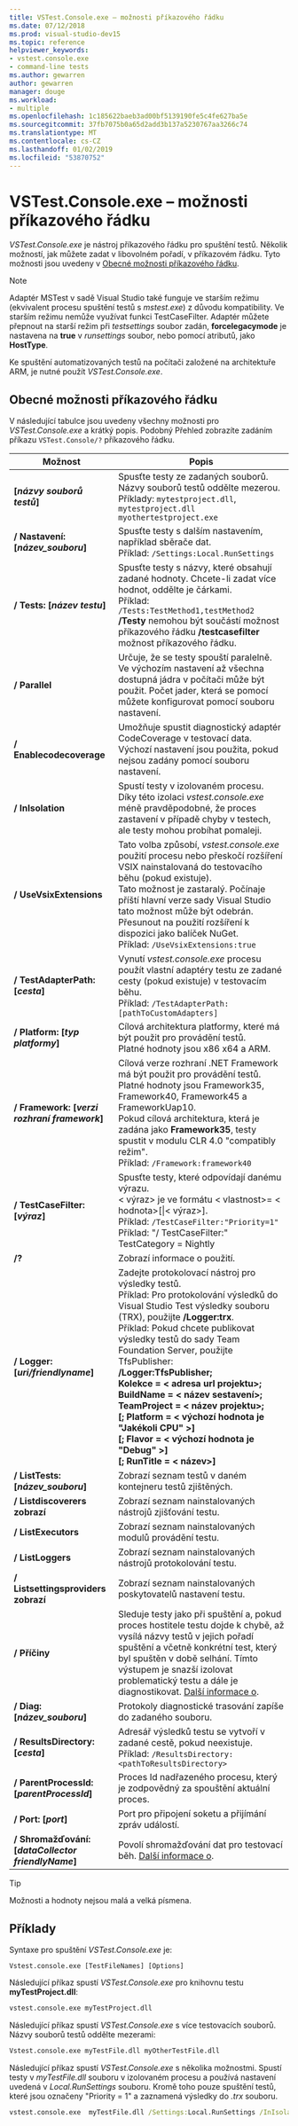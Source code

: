 ```yaml
---
title: VSTest.Console.exe – možnosti příkazového řádku
ms.date: 07/12/2018
ms.prod: visual-studio-dev15
ms.topic: reference
helpviewer_keywords:
- vstest.console.exe
- command-line tests
ms.author: gewarren
author: gewarren
manager: douge
ms.workload:
- multiple
ms.openlocfilehash: 1c185622baeb3ad00bf5139190fe5c4fe627ba5e
ms.sourcegitcommit: 37fb7075b0a65d2add3b137a5230767aa3266c74
ms.translationtype: MT
ms.contentlocale: cs-CZ
ms.lasthandoff: 01/02/2019
ms.locfileid: "53870752"
---
```

# <a name="vstestconsoleexe-command-line-options"></a>VSTest.Console.exe – možnosti příkazového řádku

*VSTest.Console.exe* je nástroj příkazového řádku pro spuštění testů. Několik možností, jak můžete zadat v libovolném pořadí, v příkazovém řádku. Tyto možnosti jsou uvedeny v [Obecné možnosti příkazového řádku](#general-command-line-options).

> [!NOTE]
> Adaptér MSTest v sadě Visual Studio také funguje ve starším režimu (ekvivalent procesu spuštění testů s *mstest.exe*) z důvodu kompatibility. Ve starším režimu nemůže využívat funkci TestCaseFilter. Adaptér můžete přepnout na starší režim při *testsettings* soubor zadán, **forcelegacymode** je nastavena na **true** v *runsettings* soubor, nebo pomocí atributů, jako **HostType**.
>
> Ke spuštění automatizovaných testů na počítači založené na architektuře ARM, je nutné použít *VSTest.Console.exe*.

## <a name="general-command-line-options"></a>Obecné možnosti příkazového řádku

V následující tabulce jsou uvedeny všechny možnosti pro *VSTest.Console.exe* a krátký popis. Podobný Přehled zobrazíte zadáním příkazu `VSTest.Console/?` příkazového řádku.

| Možnost | Popis |
|---|---|
|**[*názvy souborů testů*]**|Spusťte testy ze zadaných souborů. Názvy souborů testů oddělte mezerou.<br />Příklady: `mytestproject.dll`, `mytestproject.dll myothertestproject.exe`|
|**/ Nastavení: [*název_souboru*]**|Spusťte testy s dalším nastavením, například sběrače dat.<br />Příklad: `/Settings:Local.RunSettings`|
|**/ Tests: [*název testu*]**|Spusťte testy s názvy, které obsahují zadané hodnoty. Chcete-li zadat více hodnot, oddělte je čárkami.<br />Příklad: `/Tests:TestMethod1,testMethod2`<br />**/Testy** nemohou být součástí možnost příkazového řádku **/testcasefilter** možnost příkazového řádku.|
|**/ Parallel**|Určuje, že se testy spouští paralelně. Ve výchozím nastavení až všechna dostupná jádra v počítači může být použit. Počet jader, která se pomocí můžete konfigurovat pomocí souboru nastavení.|
|**/ Enablecodecoverage**|Umožňuje spustit diagnostický adaptér CodeCoverage v testovací data.<br />Výchozí nastavení jsou použita, pokud nejsou zadány pomocí souboru nastavení.|
|**/ InIsolation**|Spustí testy v izolovaném procesu.<br />Díky této izolaci *vstest.console.exe* méně pravděpodobné, že proces zastavení v případě chyby v testech, ale testy mohou probíhat pomaleji.|
|**/ UseVsixExtensions**|Tato volba způsobí, *vstest.console.exe* použití procesu nebo přeskočí rozšíření VSIX nainstalovaná do testovacího běhu (pokud existuje).<br />Tato možnost je zastaralý. Počínaje příští hlavní verze sady Visual Studio tato možnost může být odebrán. Přesunout na použití rozšíření k dispozici jako balíček NuGet.<br />Příklad: `/UseVsixExtensions:true`|
|**/ TestAdapterPath: [*cesta*]**|Vynutí *vstest.console.exe* procesu použít vlastní adaptéry testu ze zadané cesty (pokud existuje) v testovacím běhu.<br />Příklad: `/TestAdapterPath:[pathToCustomAdapters]`|
|**/ Platform: [*typ platformy*]**|Cílová architektura platformy, které má být použit pro provádění testů.<br />Platné hodnoty jsou x86 x64 a ARM.|
|**/ Framework: [*verzi rozhraní framework*]**|Cílová verze rozhraní .NET Framework má být použit pro provádění testů.<br />Platné hodnoty jsou Framework35, Framework40, Framework45 a FrameworkUap10.<br />Pokud cílová architektura, která je zadána jako **Framework35**, testy spustit v modulu CLR 4.0 "compatibly režim".<br />Příklad: `/Framework:framework40`|
|**/ TestCaseFilter: [*výraz*]**|Spusťte testy, které odpovídají danému výrazu.<br />< výraz\> je ve formátu < vlastnost\>= < hodnota\>[\|< výraz\>].<br />Příklad: `/TestCaseFilter:"Priority=1"`<br />Příklad: "/ TestCaseFilter:" TestCategory = Nightly|FullyQualifiedName=Namespace.ClassName.MethodName".<br />**/Testcasefilter** nemohou být součástí možnost příkazového řádku **/testy** možnost příkazového řádku. <br />Informace o vytváření a používání výrazů naleznete v tématu [testovací případ filtr](https://github.com/Microsoft/vstest-docs/blob/master/docs/filter.md).|
|**/?**|Zobrazí informace o použití.|
|**/ Logger: [*uri/friendlyname*]**|Zadejte protokolovací nástroj pro výsledky testů.<br />Příklad: Pro protokolování výsledků do Visual Studio Test výsledky souboru (TRX), použijte **/Logger:trx**.<br />Příklad: Pokud chcete publikovat výsledky testů do sady Team Foundation Server, použijte TfsPublisher:<br />**/Logger:TfsPublisher;**<br />**Kolekce = < adresa url projektu\>;**<br />**BuildName = < název sestavení\>;**<br />**TeamProject = < název projektu\>;**<br />**[; Platform = < výchozí hodnota je "Jakékoli CPU" >]**<br />**[; Flavor = < výchozí hodnota je "Debug" >]**<br />**[; RunTitle = < název\>]**|
|**/ ListTests: [*název_souboru*]**|Zobrazí seznam testů v daném kontejneru testů zjištěných.|
|**/ Listdiscoverers zobrazí**|Zobrazí seznam nainstalovaných nástrojů zjišťování testu.|
|**/ ListExecutors**|Zobrazí seznam nainstalovaných modulů provádění testu.|
|**/ ListLoggers**|Zobrazí seznam nainstalovaných nástrojů protokolování testu.|
|**/ Listsettingsproviders zobrazí**|Zobrazí seznam nainstalovaných poskytovatelů nastavení testu.|
|**/ Příčiny**|Sleduje testy jako při spuštění a, pokud proces hostitele testu dojde k chybě, až vysílá názvy testů v jejich pořadí spuštění a včetně konkrétní test, který byl spuštěn v době selhání. Tímto výstupem je snazší izolovat problematický testu a dále je diagnostikovat. [Další informace o](https://github.com/Microsoft/vstest-docs/blob/master/docs/extensions/blame-datacollector.md).|
|**/ Diag: [*název_souboru*]**|Protokoly diagnostické trasování zapíše do zadaného souboru.|
|**/ ResultsDirectory: [*cesta*]**|Adresář výsledků testu se vytvoří v zadané cestě, pokud neexistuje.<br />Příklad: `/ResultsDirectory:<pathToResultsDirectory>`|
|**/ ParentProcessId: [*parentProcessId*]**|Proces Id nadřazeného procesu, který je zodpovědný za spouštění aktuální proces.|
|**/ Port: [*port*]**|Port pro připojení soketu a přijímání zpráv událostí.|
|**/ Shromažďování: [*dataCollector friendlyName*]**|Povolí shromažďování dat pro testovací běh. [Další informace o](https://aka.ms/vstest-collect).|

> [!TIP]
> Možnosti a hodnoty nejsou malá a velká písmena.

## <a name="examples"></a>Příklady

Syntaxe pro spuštění *VSTest.Console.exe* je:

`Vstest.console.exe [TestFileNames] [Options]`

Následující příkaz spustí *VSTest.Console.exe* pro knihovnu testu **myTestProject.dll**:

```cmd
vstest.console.exe myTestProject.dll
```

Následující příkaz spustí *VSTest.Console.exe* s více testovacích souborů. Názvy souborů testů oddělte mezerami:

```cmd
Vstest.console.exe myTestFile.dll myOtherTestFile.dll
```

Následující příkaz spustí *VSTest.Console.exe* s několika možnostmi. Spustí testy v *myTestFile.dll* souboru v izolovaném procesu a používá nastavení uvedená v *Local.RunSettings* souboru. Kromě toho pouze spuštění testů, které jsou označeny "Priority = 1" a zaznamená výsledky do *.trx* souboru.

```cmd
vstest.console.exe  myTestFile.dll /Settings:Local.RunSettings /InIsolation /TestCaseFilter:"Priority=1" /Logger:trx
```
